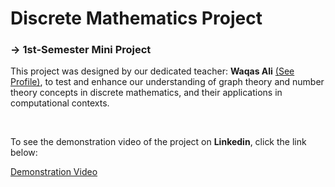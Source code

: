 <h1>Discrete Mathematics Project</h1>
<h3>-> 1st-Semester Mini Project</h3>
<p> This project was designed by our dedicated teacher: <b>Waqas Ali</b> <a href=https://www.linkedin.com/in/waqas-ali-429922261/>(See Profile)</a>, to test and enhance our understanding of graph theory and number theory concepts in discrete mathematics, and their applications in computational contexts.</p>
<br>
<p>To see the demonstration video of the project on <b>Linkedin</b>, click the link below:</p>
<a href=https://www.linkedin.com/feed/update/urn:li:activity:7147897461481656320/>Demonstration Video</a>
